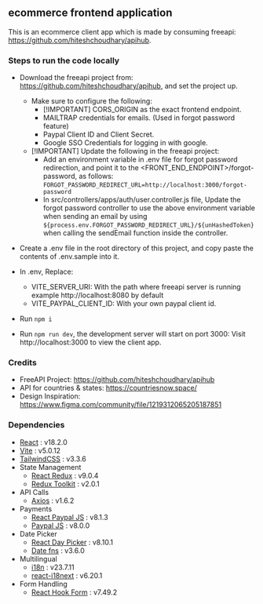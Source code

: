 ## ecommerce frontend application

This is an ecommerce client app which is made by consuming freeapi: https://github.com/hiteshchoudhary/apihub.

### Steps to run the code locally
* Download the freeapi project from: https://github.com/hiteshchoudhary/apihub, and set the project up.
    * Make sure to configure the following:
        * [!IMPORTANT] CORS_ORIGIN as the exact frontend endpoint.
        * MAILTRAP credentials for emails. (Used in forgot password feature)
        * Paypal Client ID and Client Secret.
        * Google SSO Credentials for logging in with google.
    * [!IMPORTANT] Update the following in the freeapi project:
        * Add an environment variable in .env file for forgot password redirection, and point it to the <FRONT_END_ENDPOINT>/forgot-password, as follows: 
          ```FORGOT_PASSWORD_REDIRECT_URL=http://localhost:3000/forgot-password```
        * In src/controllers/apps/auth/user.controller.js file, Update the forgot password controller to use the above environment variable when sending an email
          by using ```${process.env.FORGOT_PASSWORD_REDIRECT_URL}/${unHashedToken}``` when calling the sendEmail function inside the controller.
          
* Create a .env file in the root directory of this project, and copy paste the contents of .env.sample into it.
* In .env, Replace:
  * VITE_SERVER_URI: With the path where freeapi server is running example http://localhost:8080 by default
  * VITE_PAYPAL_CLIENT_ID: With your own paypal client id.
* Run ```npm i ```
* Run ```npm run dev```, the development server will start on port 3000: Visit http://localhost:3000 to view the client app.

### Credits
 * FreeAPI Project:    https://github.com/hiteshchoudhary/apihub
 * API for countries & states: https://countriesnow.space/
 * Design Inspiration: https://www.figma.com/community/file/1219312065205187851

### Dependencies
* [React](https://github.com/facebook/react) : v18.2.0
* [Vite](https://vitejs.dev/) : v5.0.12
* [TailwindCSS](https://github.com/tailwindlabs/tailwindcss) : v3.3.6 
* State Management
    * [React Redux](https://github.com/reduxjs/react-redux) : v9.0.4
    * [Redux Toolkit](https://github.com/reduxjs/redux-toolkit) : v2.0.1
* API Calls
    * [Axios](https://github.com/axios/axios) : v1.6.2
* Payments
    * [React Paypal JS](https://github.com/paypal/react-paypal-js) : v8.1.3
    * [Paypal JS](https://github.com/paypal/paypal-js) : v8.0.0
* Date Picker
    * [React Day Picker](https://github.com/gpbl/react-day-picker) : v8.10.1
    * [Date fns](https://github.com/date-fns/date-fns) : v3.6.0
* Multilingual
    * [i18n](https://github.com/i18next/i18next) : v23.7.11
    * [react-i18next](https://github.com/i18next/react-i18next) : v6.20.1
* Form Handling
    * [React Hook Form](https://github.com/react-hook-form/react-hook-form) : v7.49.2
 

